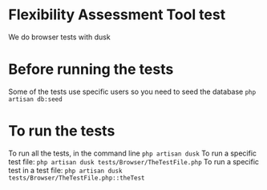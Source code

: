 # Flexibility Assessment Tool test
We do browser tests with dusk

# Before running the tests
Some of the tests use specific users so you need to seed the database `php artisan db:seed`

# To run the tests
To run all the tests, in the command line `php artisan dusk`
To run a specific test file: `php artisan dusk tests/Browser/TheTestFile.php`
To run a specific test in a test file: `php artisan dusk tests/Browser/TheTestFile.php::theTest`